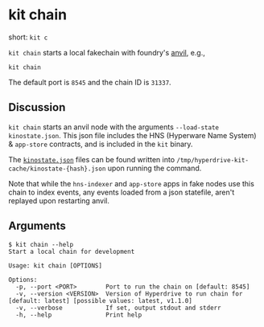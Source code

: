 # kit chain

short: `kit c`

`kit chain` starts a local fakechain with foundry's [anvil](https://github.com/foundry-rs/foundry/tree/master/crates/anvil), e.g.,

```
kit chain
```

The default port is `8545` and the chain ID is `31337`.

## Discussion

`kit chain` starts an anvil node with the arguments `--load-state kinostate.json`.
This json file includes the HNS (Hyperware Name System) & `app-store` contracts, and is included in the `kit` binary.

The [`kinostate.json`](https://github.com/hyperware-ai/kit/blob/master/src/chain/kinostate) files can be found written into `/tmp/hyperdrive-kit-cache/kinostate-{hash}.json` upon running the command.

Note that while the `hns-indexer` and `app-store` apps in fake nodes use this chain to index events, any events loaded from a json statefile, aren't replayed upon restarting anvil.

## Arguments

```
$ kit chain --help
Start a local chain for development

Usage: kit chain [OPTIONS]

Options:
  -p, --port <PORT>        Port to run the chain on [default: 8545]
  -v, --version <VERSION>  Version of Hyperdrive to run chain for [default: latest] [possible values: latest, v1.1.0]
  -v, --verbose            If set, output stdout and stderr
  -h, --help               Print help
```

